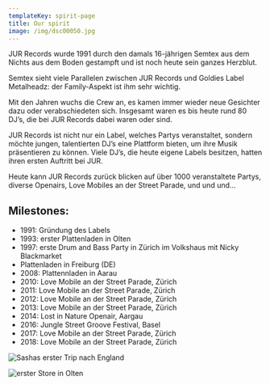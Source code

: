 ```yaml
---
templateKey: spirit-page
title: Our spirit
image: /img/dsc00050.jpg
---
```

JUR Records wurde 1991 durch den damals 16-jährigen Semtex aus dem Nichts aus dem Boden gestampft und ist noch heute sein ganzes Herzblut. 

Semtex sieht viele Parallelen zwischen JUR Records und Goldies Label Metalheadz: der Family-Aspekt ist ihm sehr wichtig. 

Mit den Jahren wuchs die Crew an, es kamen immer wieder neue Gesichter dazu oder verabschiedeten sich. Insgesamt waren es bis heute rund 80 DJ’s, die bei JUR Records dabei waren oder sind. 

JUR Records ist nicht nur ein Label, welches Partys veranstaltet, sondern möchte jungen, talentierten DJ’s eine Plattform bieten, um ihre Musik präsentieren zu können. Viele DJ’s, die heute eigene Labels besitzen, hatten ihren ersten Auftritt bei JUR. 

Heute kann JUR Records zurück blicken auf über 1000 veranstaltete Partys, diverse Openairs, Love Mobiles an der Street Parade, und und und… 

## **Milestones:**

* 1991:		Gründung des Labels
* 1993:		erster Plattenladen in Olten
* 1997:		erste Drum and Bass Party in Zürich im Volkshaus mit Nicky Blackmarket
* Plattenladen in Freiburg (DE)
* 2008:		Plattennladen in Aarau
* 2010:		Love Mobile an der Street Parade, Zürich
* 2011:		Love Mobile an der Street Parade, Zürich
* 2012:		Love Mobile an der Street Parade, Zürich
* 2013:		Love Mobile an der Street Parade, Zürich
* 2014:		Lost in Nature Openair, Aargau
* 2016:              Jungle Street Groove Festival, Basel 
* 2017:		Love Mobile an der Street Parade, Zürich
* 2018:		Love Mobile an der Street Parade, Zürich

![](/img/1991_sasha-in-uk.jpg "Sashas erster Trip nach England")

![](/img/1996-store-in-olten.jpg "erster Store in Olten")
